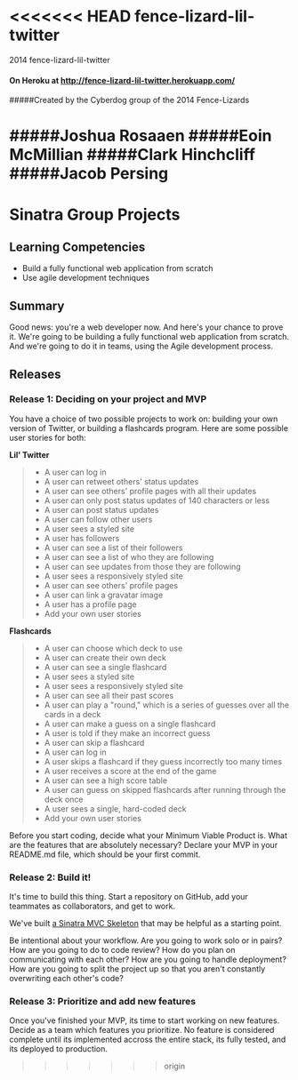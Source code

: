 <<<<<<< HEAD
fence-lizard-lil-twitter
========================

2014 fence-lizard-lil-twitter

#### On Heroku at http://fence-lizard-lil-twitter.herokuapp.com/

#####Created by the Cyberdog group of the 2014 Fence-Lizards

#####Joshua Rosaaen
#####Eoin McMillian
#####Clark Hinchcliff
#####Jacob Persing
=======
# Sinatra Group Projects

## Learning Competencies

* Build a fully functional web application from scratch
* Use agile development techniques

## Summary

Good news: you're a web developer now. And here's your chance to prove it.
We're going to be building a fully functional web application from scratch. And
we're going to do it in teams, using the Agile development process.

## Releases

### Release 1: Deciding on your project and MVP

You have a choice of two possible projects to work on: building your own version
of Twitter, or building a flashcards program. Here are some possible user stories
for both:

**Lil' Twitter**
> * A user can log in
> * A user can retweet others' status updates
> * A user can see others' profile pages with all their updates
> * A user can only post status updates of 140 characters or less
> * A user can post status updates
> * A user can follow other users
> * A user sees a styled site
> * A user has followers
> * A user can see a list of their followers
> * A user can see a list of who they are following
> * A user can see updates from those they are following
> * A user sees a responsively styled site
> * A user can see others' profile pages
> * A user can link a gravatar image
> * A user has a profile page
> * Add your own user stories

**Flashcards**
> * A user can choose which deck to use
> * A user can create their own deck
> * A user can see a single flashcard
> * A user sees a styled site
> * A user sees a responsively styled site
> * A user can see all their past scores
> * A user can play a "round," which is a series of guesses over all the cards in a deck
> * A user can make a guess on a single flashcard
> * A user is told if they make an incorrect guess
> * A user can skip a flashcard
> * A user can log in
> * A user skips a flashcard if they guess incorrectly too many times
> * A user receives a score at the end of the game
> * A user can see a high score table
> * A user can guess on skipped flashcards after running through the deck once
> * A user sees a single, hard-coded deck
> * Add your own user stories

Before you start coding, decide what your Minimum Viable Product is. What are
the features that are absolutely necessary? Declare your MVP in your README.md
file, which should be your first commit.

### Release 2: Build it!

It's time to build this thing. Start a repository on GitHub, add your teammates
as collaborators, and get to work.

We've built [a Sinatra MVC Skeleton]((https://github.com/fiery-skippers-2014/sinatra-skeleton-mvc-challenge)) that may be helpful as a starting point.

Be intentional about your workflow. Are you going to work solo or in pairs? How
are you going to do to code review? How do you plan on communicating with each
other? How are you going to handle deployment? How are you going to split the
project up so that you aren't constantly overwriting each other's code?

### Release 3: Prioritize and add new features

Once you've finished your MVP, its time to start working on new features. Decide
as a team which features you prioritize. No feature is considered complete until
its implemented accross the entire stack, its fully tested, and its deployed to
production.



>>>>>>> origin
